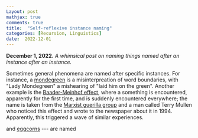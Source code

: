 ```yaml
---
Layout: post
mathjax: true
comments: true
title:  "Self-reflexive instance naming"
categories: [Recursion, Linguistics]
date:  2022-12-01
---
```


**December 1, 2022.** *A whimsical post on naming things named after an instance after an instance.*

Sometimes general phenomena are named after specific instances.
For instance, a [mondegreen](https://en.wikipedia.org/wiki/Mondegreen)
is a misinterpreation of word boundaries, with "Lady Mondegreen" a
mishearing of "laid him on the green".
Another example is the
[Baader-Meinhof effect](https://en.wikipedia.org/wiki/Frequency_illusion),
where a something is encountered, apparently for the first time, and
is suddenly encountered everywhere; the name is taken from the
[Marxist guerilla group](https://en.wikipedia.org/wiki/Red_Army_Faction)
and a man called Terry Mullen who noticed this effect and wrote to the
newspaper about it in 1994.
Apparently, this triggered a wave of similar experiences.

and [eggcorns](https://en.wikipedia.org/wiki/Eggcorn) --- are named
